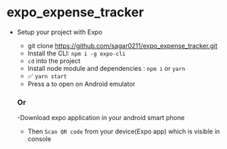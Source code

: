 # expo_expense_tracker

- Setup your project with Expo
  - git clone https://github.com/sagar0211/expo_expense_tracker.git
  - Install the CLI: `npm i -g expo-cli`
  - `cd` into the project 
  - Install node module and dependencies : `npm i` or `yarn`
  - ✅ `yarn start`
  - Press a to open on Android emulator
    
  ### Or 
    -Download expo application in your android smart phone 
    - Then `Scan QR code` from your device(Expo app) which is visible in console

